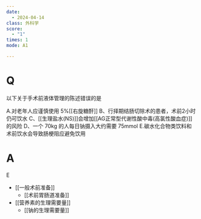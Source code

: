 ```yaml
---
date:
  - 2024-04-14
class: 外科学
score:
  - "1"
times: 1
mode: A1

---
```



# Q
以下关于手术前液体管理的陈述错误的是

A.对老年人应谨慎使用 5%[[右旋糖酐]]
B、行择期结肠切除术的患者，术前2小时仍可饮水
C、[[生理盐水(NS)]]会增加[[AG正常型代谢性酸中毒(高氯性酸血症)]]的风险
D、一个 70kg 的人每日钠摄入大约需要 75mmol
E.碳水化合物类饮料和术前饮水会导致肠梗阻应避免饮用

# A

E


- [[一般术前准备]]
	- [[术前胃肠道准备]]
- [[营养素的生理需要量]]
	- [[钠的生理需要量]]